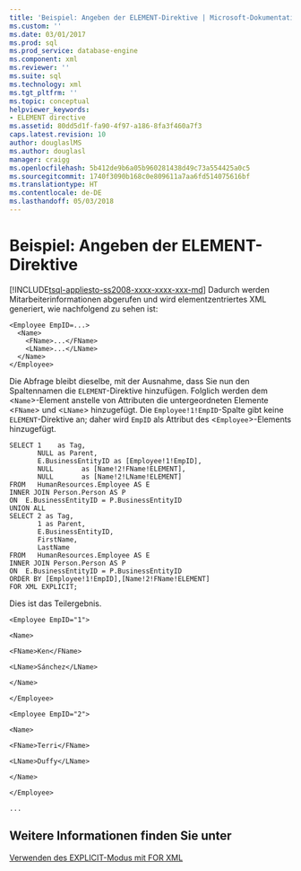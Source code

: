 ```yaml
---
title: 'Beispiel: Angeben der ELEMENT-Direktive | Microsoft-Dokumentation'
ms.custom: ''
ms.date: 03/01/2017
ms.prod: sql
ms.prod_service: database-engine
ms.component: xml
ms.reviewer: ''
ms.suite: sql
ms.technology: xml
ms.tgt_pltfrm: ''
ms.topic: conceptual
helpviewer_keywords:
- ELEMENT directive
ms.assetid: 80dd5d1f-fa90-4f97-a186-8fa3f460a7f3
caps.latest.revision: 10
author: douglaslMS
ms.author: douglasl
manager: craigg
ms.openlocfilehash: 5b412de9b6a05b960281438d49c73a554425a0c5
ms.sourcegitcommit: 1740f3090b168c0e809611a7aa6fd514075616bf
ms.translationtype: HT
ms.contentlocale: de-DE
ms.lasthandoff: 05/03/2018
---
```

# <a name="example-specifying-the-element-directive"></a>Beispiel: Angeben der ELEMENT-Direktive
[!INCLUDE[tsql-appliesto-ss2008-xxxx-xxxx-xxx-md](../../includes/tsql-appliesto-ss2008-xxxx-xxxx-xxx-md.md)]
  Dadurch werden Mitarbeiterinformationen abgerufen und wird elementzentriertes XML generiert, wie nachfolgend zu sehen ist:  
  
```  
<Employee EmpID=...>  
  <Name>  
    <FName>...</FName>  
    <LName>...</LName>  
  </Name>  
</Employee>  
```  
  
 Die Abfrage bleibt dieselbe, mit der Ausnahme, dass Sie nun den Spaltennamen die `ELEMENT`-Direktive hinzufügen. Folglich werden dem <`Name`>-Element anstelle von Attributen die untergeordneten Elemente <`FName`> und <`LName`> hinzugefügt. Die `Employee!1!EmpID`-Spalte gibt keine `ELEMENT`-Direktive an; daher wird `EmpID` als Attribut des <`Employee`>-Elements hinzugefügt.  
  
```  
SELECT 1    as Tag,  
       NULL as Parent,  
       E.BusinessEntityID as [Employee!1!EmpID],  
       NULL       as [Name!2!FName!ELEMENT],  
       NULL       as [Name!2!LName!ELEMENT]  
FROM   HumanResources.Employee AS E  
INNER JOIN Person.Person AS P  
ON  E.BusinessEntityID = P.BusinessEntityID  
UNION ALL  
SELECT 2 as Tag,  
       1 as Parent,  
       E.BusinessEntityID,  
       FirstName,   
       LastName   
FROM   HumanResources.Employee AS E  
INNER JOIN Person.Person AS P  
ON  E.BusinessEntityID = P.BusinessEntityID  
ORDER BY [Employee!1!EmpID],[Name!2!FName!ELEMENT]  
FOR XML EXPLICIT;  
```  
  
 Dies ist das Teilergebnis.  
  
 `<Employee EmpID="1">`  
  
 `<Name>`  
  
 `<FName>Ken</FName>`  
  
 `<LName>Sánchez</LName>`  
  
 `</Name>`  
  
 `</Employee>`  
  
 `<Employee EmpID="2">`  
  
 `<Name>`  
  
 `<FName>Terri</FName>`  
  
 `<LName>Duffy</LName>`  
  
 `</Name>`  
  
 `</Employee>`  
  
 `...`  
  
## <a name="see-also"></a>Weitere Informationen finden Sie unter  
 [Verwenden des EXPLICIT-Modus mit FOR XML](../../relational-databases/xml/use-explicit-mode-with-for-xml.md)  
  
  
